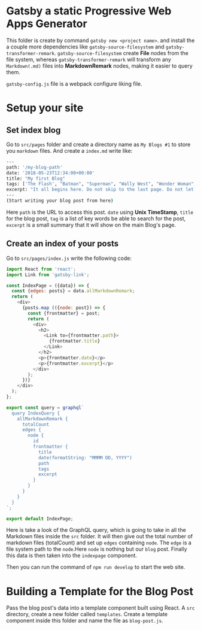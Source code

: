 # Gatsby a static Progressive Web Apps Generator

This folder is create by command `gatsby new <project name>`. and install the a couple more dependencies like `gatsby-source-filesystem` and `gatsby-transformer-remark`. `gatsby-source-filesystem` create **File** nodes from the file system, whereas `gatsby-transformer-remark` will transform any `Markdown(.md)` files into **MarkdownRemark** nodes, making it easier to query them.

`gatsby-config.js` file is a webpack configure liking file.

# Setup your site

## Set index blog
Go to `src/pages` folder and create a directory name as `My Blogs #1` to store you `markdown` files. And create a `index.md` write like:
```bash
---
path: '/my-blog-path'
date: '2018-05-23T12:34:00+00:00'
title: "My first Blog"
tags: ['The Flash', "Batman", "Superman", "Wally West", "Wonder Woman", "DC"]
excerpt: "It all begins here. Do not skip to the last page. Do not let a friend or message board ruin this comic for you. The future (and past) of the DC Universe starts here. Don’t say I didn’t warn you!"
---
(Start writing your blog post from here)
```
Here `path` is the URL to access this post. `date` using **Unix TimeStamp**, `title` for the blog post, `tag` is a list of key words be able to search for the post, `excerpt` is a small summary that it will show on the main Blog's page.

## Create an index of your posts

Go to `src/pages/index.js` write the following code:
```js
import React from 'react';
import Link from 'gatsby-link';

const IndexPage = ({data}) => {
  const {edges: posts} = data.allMarkdownRemark;
  return (
    <div>
      {posts.map (({node: post}) => {
        const {frontmatter} = post;
        return (
          <div>
            <h2>
              <Link to={frontmatter.path}>
                {frontmatter.title}
              </Link>
            </h2>
            <p>{frontmatter.date}</p>
            <p>{frontmatter.excerpt}</p>
          </div>
        );
      })}
    </div>
  );
};

export const query = graphql`
  query IndexQuery {
    allMarkdownRemark {
      totalCount
      edges {
        node {
          id
          frontmatter {
            title
            date(formatString: "MMMM DD, YYYY")
            path
            tags
            excerpt
          }
        }
      }
    }
  }
`;

export default IndexPage;
```
Here is take a look of the GraphQL query, which is going to take in all the Markdown files inside the `src` folder. It will then give out the total number of markdown files (totalCount) and set up `edges` containing `node`. The `edge` is a file system path to the `node`.Here `node` is nothing but our `blog` post. Finally this data is then taken into the `indexpage` component.

Then you can run the command of `npm run develop` to start the web site.

# Building a Template for the Blog Post

Pass the blog post's data into a template component built using React. A `src` directory, create a new folder called `templates`. Create a template component inside this folder and name the file as `blog-post.js`.